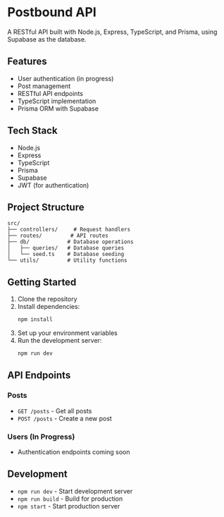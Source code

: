 # Postbound API

A RESTful API built with Node.js, Express, TypeScript, and Prisma, using Supabase as the database.

## Features

- User authentication (in progress)
- Post management
- RESTful API endpoints
- TypeScript implementation
- Prisma ORM with Supabase

## Tech Stack

- Node.js
- Express
- TypeScript
- Prisma
- Supabase
- JWT (for authentication)

## Project Structure

```
src/
├── controllers/     # Request handlers
├── routes/         # API routes
├── db/            # Database operations
│   ├── queries/   # Database queries
│   └── seed.ts    # Database seeding
└── utils/         # Utility functions
```

## Getting Started

1. Clone the repository
2. Install dependencies:
   ```bash
   npm install
   ```
3. Set up your environment variables
4. Run the development server:
   ```bash
   npm run dev
   ```

## API Endpoints

### Posts
- `GET /posts` - Get all posts
- `POST /posts` - Create a new post

### Users (In Progress)
- Authentication endpoints coming soon

## Development

- `npm run dev` - Start development server
- `npm run build` - Build for production
- `npm start` - Start production server